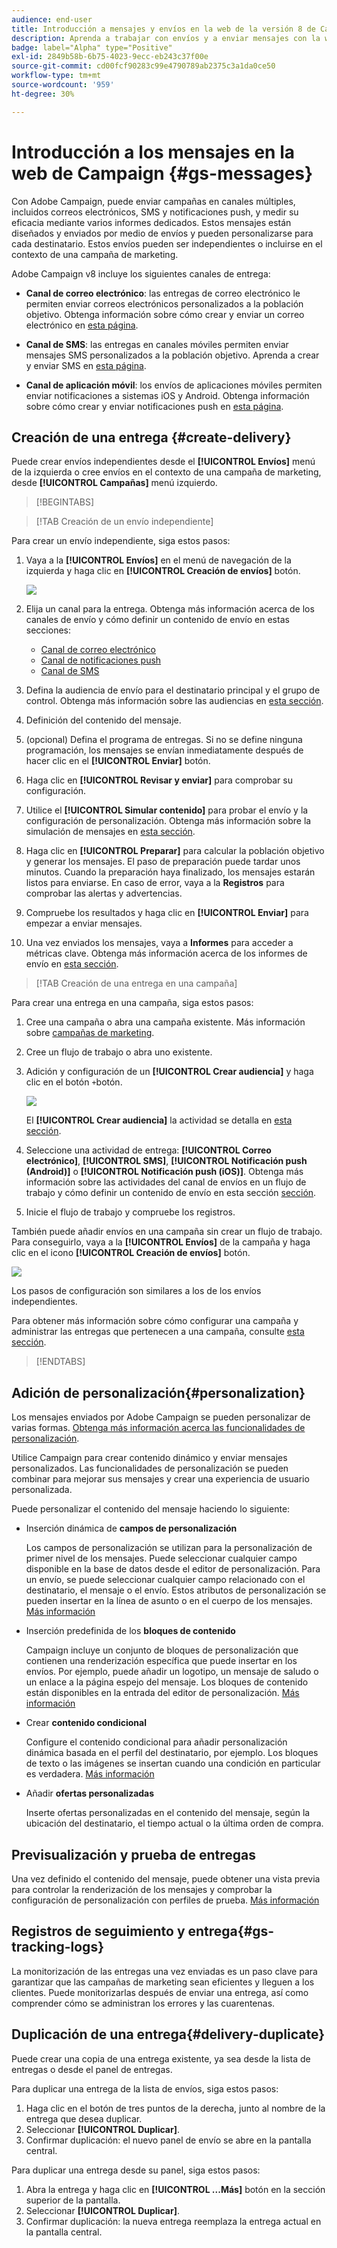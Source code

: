 ```yaml
---
audience: end-user
title: Introducción a mensajes y envíos en la web de la versión 8 de Campaign
description: Aprenda a trabajar con envíos y a enviar mensajes con la web de Campaign
badge: label="Alpha" type="Positive"
exl-id: 2849b58b-6b75-4023-9ecc-eb243c37f00e
source-git-commit: cd00fcf90283c99e4790789ab2375c3a1da0ce50
workflow-type: tm+mt
source-wordcount: '959'
ht-degree: 30%

---
```


# Introducción a los mensajes en la web de Campaign {#gs-messages}

Con Adobe Campaign, puede enviar campañas en canales múltiples, incluidos correos electrónicos, SMS y notificaciones push, y medir su eficacia mediante varios informes dedicados. Estos mensajes están diseñados y enviados por medio de envíos y pueden personalizarse para cada destinatario. Estos envíos pueden ser independientes o incluirse en el contexto de una campaña de marketing.

Adobe Campaign v8 incluye los siguientes canales de entrega:

* **Canal de correo electrónico**: las entregas de correo electrónico le permiten enviar correos electrónicos personalizados a la población objetivo. Obtenga información sobre cómo crear y enviar un correo electrónico en [esta página](../email/create-email.md).

* **Canal de SMS**: las entregas en canales móviles permiten enviar mensajes SMS personalizados a la población objetivo.  Aprenda a crear y enviar SMS en [esta página](../sms/create-sms.md).

* **Canal de aplicación móvil**: los envíos de aplicaciones móviles permiten enviar notificaciones a sistemas iOS y Android.  Obtenga información sobre cómo crear y enviar notificaciones push en [esta página](../push/gs-push.md).

## Creación de una entrega {#create-delivery}

Puede crear envíos independientes desde el **[!UICONTROL Envíos]** menú de la izquierda o cree envíos en el contexto de una campaña de marketing, desde **[!UICONTROL Campañas]** menú izquierdo.

>[!BEGINTABS]

>[!TAB Creación de un envío independiente]

Para crear un envío independiente, siga estos pasos:

1. Vaya a la **[!UICONTROL Envíos]** en el menú de navegación de la izquierda y haga clic en **[!UICONTROL Creación de envíos]** botón.

   ![](assets/create-a-delivery.png)

1. Elija un canal para la entrega. Obtenga más información acerca de los canales de envío y cómo definir un contenido de envío en estas secciones:

   * [Canal de correo electrónico](../email/create-email.md)
   * [Canal de notificaciones push](../push/gs-push.md)
   * [Canal de SMS](../sms/create-sms.md)

1. Defina la audiencia de envío para el destinatario principal y el grupo de control. Obtenga más información sobre las audiencias en [esta sección](../audience/about-audiences.md).
1. Definición del contenido del mensaje.
1. (opcional) Defina el programa de entregas. Si no se define ninguna programación, los mensajes se envían inmediatamente después de hacer clic en el **[!UICONTROL Enviar]** botón.
1. Haga clic en  **[!UICONTROL Revisar y enviar]** para comprobar su configuración.
1. Utilice el  **[!UICONTROL Simular contenido]** para probar el envío y la configuración de personalización. Obtenga más información sobre la simulación de mensajes en [esta sección](../preview-test/preview-test.md).
1. Haga clic en  **[!UICONTROL Preparar]** para calcular la población objetivo y generar los mensajes. El paso de preparación puede tardar unos minutos. Cuando la preparación haya finalizado, los mensajes estarán listos para enviarse. En caso de error, vaya a la **Registros** para comprobar las alertas y advertencias.
1. Compruebe los resultados y haga clic en  **[!UICONTROL Enviar]** para empezar a enviar mensajes.
1. Una vez enviados los mensajes, vaya a **Informes** para acceder a métricas clave. Obtenga más información acerca de los informes de envío en [esta sección](../reporting/reports.md).

>[!TAB Creación de una entrega en una campaña]

Para crear una entrega en una campaña, siga estos pasos:

1. Cree una campaña o abra una campaña existente. Más información sobre [campañas de marketing](../campaigns/gs-campaigns.md).
1. Cree un flujo de trabajo o abra uno existente.
1. Adición y configuración de un **[!UICONTROL Crear audiencia]** y haga clic en el botón `+`botón.

   ![](assets/add-delivery-in-wf.png)

   El **[!UICONTROL Crear audiencia]** la actividad se detalla en [esta sección](../workflows/targeting-activities.md).

1. Seleccione una actividad de entrega: **[!UICONTROL Correo electrónico]**, **[!UICONTROL SMS]**, **[!UICONTROL Notificación push (Android)]** o **[!UICONTROL Notificación push (iOS)]**. Obtenga más información sobre las actividades del canal de envíos en un flujo de trabajo y cómo definir un contenido de envío en esta sección [sección](../workflows/channel-activities.md).
1. Inicie el flujo de trabajo y compruebe los registros.

También puede añadir envíos en una campaña sin crear un flujo de trabajo. Para conseguirlo, vaya a la **[!UICONTROL Envíos]** de la campaña y haga clic en el icono **[!UICONTROL Creación de envíos]** botón.

![](assets/new-campaign-delivery.png)

Los pasos de configuración son similares a los de los envíos independientes.

Para obtener más información sobre cómo configurar una campaña y administrar las entregas que pertenecen a una campaña, consulte [esta sección](../campaigns/gs-campaigns.md).

>[!ENDTABS]


## Adición de personalización{#personalization}

Los mensajes enviados por Adobe Campaign se pueden personalizar de varias formas. [Obtenga más información acerca las funcionalidades de personalización](../personalization/personalize.md).

Utilice Campaign para crear contenido dinámico y enviar mensajes personalizados. Las funcionalidades de personalización se pueden combinar para mejorar sus mensajes y crear una experiencia de usuario personalizada.

Puede personalizar el contenido del mensaje haciendo lo siguiente:

* Inserción dinámica de **campos de personalización**

   Los campos de personalización se utilizan para la personalización de primer nivel de los mensajes. Puede seleccionar cualquier campo disponible en la base de datos desde el editor de personalización. Para un envío, se puede seleccionar cualquier campo relacionado con el destinatario, el mensaje o el envío. Estos atributos de personalización se pueden insertar en la línea de asunto o en el cuerpo de los mensajes. [Más información](../personalization/personalize.md)

* Inserción predefinida de los **bloques de contenido**

   Campaign incluye un conjunto de bloques de personalización que contienen una renderización específica que puede insertar en los envíos. Por ejemplo, puede añadir un logotipo, un mensaje de saludo o un enlace a la página espejo del mensaje. Los bloques de contenido están disponibles en la entrada del editor de personalización. [Más información](../personalization/personalize.md#ootb-content-blocks)

* Crear **contenido condicional**

   Configure el contenido condicional para añadir personalización dinámica basada en el perfil del destinatario, por ejemplo. Los bloques de texto o las imágenes se insertan cuando una condición en particular es verdadera. [Más información](../personalization/conditions.md)

* Añadir **ofertas personalizadas**

   Inserte ofertas personalizadas en el contenido del mensaje, según la ubicación del destinatario, el tiempo actual o la última orden de compra.


## Previsualización y prueba de entregas

Una vez definido el contenido del mensaje, puede obtener una vista previa para controlar la renderización de los mensajes y comprobar la configuración de personalización con perfiles de prueba. [Más información](../preview-test/preview-test.md)


## Registros de seguimiento y entrega{#gs-tracking-logs}

La monitorización de las entregas una vez enviadas es un paso clave para garantizar que las campañas de marketing sean eficientes y lleguen a los clientes. Puede monitorizarlas después de enviar una entrega, así como comprender cómo se administran los errores y las cuarentenas.

## Duplicación de una entrega{#delivery-duplicate}

Puede crear una copia de una entrega existente, ya sea desde la lista de entregas o desde el panel de entregas.

Para duplicar una entrega de la lista de envíos, siga estos pasos:

1. Haga clic en el botón de tres puntos de la derecha, junto al nombre de la entrega que desea duplicar.
1. Seleccionar  **[!UICONTROL Duplicar]**.
1. Confirmar duplicación: el nuevo panel de envío se abre en la pantalla central.


Para duplicar una entrega desde su panel, siga estos pasos:

1. Abra la entrega y haga clic en  **[!UICONTROL ...Más]** botón en la sección superior de la pantalla.
1. Seleccionar  **[!UICONTROL Duplicar]**.
1. Confirmar duplicación: la nueva entrega reemplaza la entrega actual en la pantalla central.

